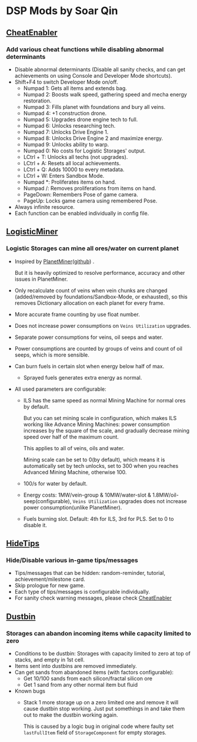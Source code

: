 ﻿# DSP Mods by Soar Qin

## [CheatEnabler](CheatEnabler)

### Add various cheat functions while disabling abnormal determinants

* Disable abnormal determinants (Disable all sanity checks, and can get achievements on using Console and Developer Mode
  shortcuts).
* Shift+F4 to switch Developer Mode on/off.
    * Numpad 1: Gets all items and extends bag.
    * Numpad 2: Boosts walk speed, gathering speed and mecha energy restoration.
    * Numpad 3: Fills planet with foundations and bury all veins.
    * Numpad 4: +1 construction drone.
    * Numpad 5: Upgrades drone engine tech to full.
    * Numpad 6: Unlocks researching tech.
    * Numpad 7: Unlocks Drive Engine 1.
    * Numpad 8: Unlocks Drive Engine 2 and maximize energy.
    * Numpad 9: Unlocks ability to warp.
    * Numpad 0: No costs for Logistic Storages' output.
    * LCtrl + T: Unlocks all techs (not upgrades).
    * LCtrl + A: Resets all local achievements.
    * LCtrl + Q: Adds 10000 to every metadata.
    * LCtrl + W: Enters Sandbox Mode.
    * Numpad *: Proliferates items on hand.
    * Numpad /: Removes proliferations from items on hand.
    * PageDown: Remembers Pose of game camera.
    * PageUp: Locks game camera using remembered Pose.
* Always infinite resource.
* Each function can be enabled individually in config file.

## [LogisticMiner](LogisticMiner)

### Logistic Storages can mine all ores/water on current planet

* Inspired
  by [PlanetMiner](https://dsp.thunderstore.io/package/blacksnipebiu/PlanetMiner)([github](https://github.com/blacksnipebiu/PlanetMiner))
  .

  But it is heavily optimized to resolve performance, accuracy and other issues in PlanetMiner.
* Only recalculate count of veins when vein chunks are changed (added/removed by foundations/Sandbox-Mode, or
  exhausted), so this removes Dictionary allocation on each planet for every frame.
* More accurate frame counting by use float number.
* Does not increase power consumptions on `Veins Utilization` upgrades.
* Separate power consumptions for veins, oil seeps and water.
* Power consumptions are counted by groups of veins and count of oil seeps, which is more sensible.
* Can burn fuels in certain slot when energy below half of max.
    * Sprayed fuels generates extra energy as normal.
* All used parameters are configurable:
    * ILS has the same speed as normal Mining Machine for normal ores by default.

      But you can set mining scale in configuration, which makes ILS working like Advance Mining Machines: power
      consumption increases by the square of the scale, and gradually decrease mining speed over half of the maximum
      count.

      This applies to all of veins, oils and water.

      Mining scale can be set to 0(by default), which means it is automatically set by tech unlocks, set to 300 when you
      reaches Advanced Mining Machine, otherwise 100.
    * 100/s for water by default.
    * Energy costs: 1MW/vein-group & 10MW/water-slot & 1.8MW/oil-seep(configurable), `Veins Utilization` upgrades
      does not increase power consumption(unlike PlanetMiner).
    * Fuels burning slot. Default: 4th for ILS, 3rd for PLS. Set to 0 to disable it.

## [HideTips](HideTips)

### Hide/Disable various in-game tips/messages

* Tips/messages that can be hidden: random-reminder, tutorial, achievement/milestone card.
* Skip prologue for new game.
* Each type of tips/messages is configurable individually.
* For sanity check warning messages, please check [CheatEnabler](CheatEnabler)

## [Dustbin](Dustbin)

### Storages can abandon incoming items while capacity limited to zero

* Conditions to be dustbin: Storages with capacity limited to zero at top of stacks, and empty in 1st cell.
* Items sent into dustbins are removed immediately.
* Can get sands from abandoned items (with factors configurable):
    * Get 10/100 sands from each silicon/fractal silicon ore
    * Get 1 sand from any other normal item but fluid
* Known bugs
    * Stack 1 more storage up on a zero limited one and remove it will cause dustbin stop working. Just put somethings
      in and take them out to make the dustbin working again.

      This is caused by a logic bug in original code where faulty set `lastFullItem` field of `StorageComponent` for
      empty storages.
